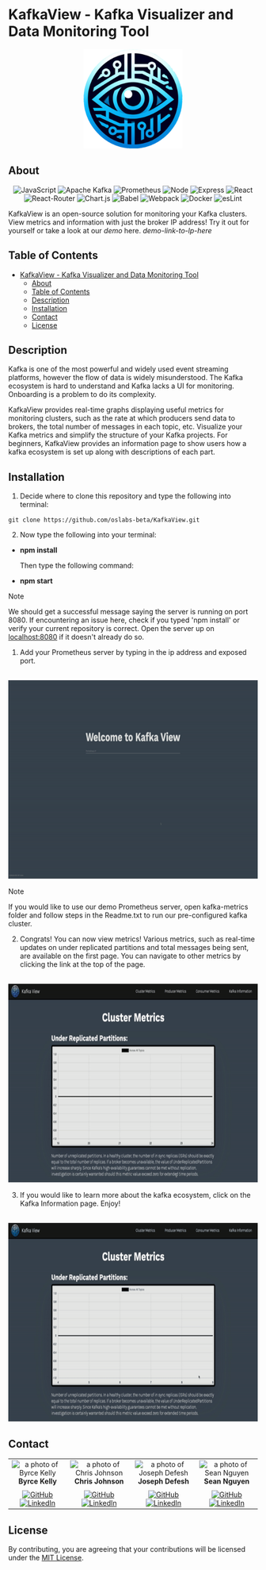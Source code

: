 # KafkaView - Kafka Visualizer and Data Monitoring Tool

<div align="center">

  <img src="./src/assets/kafkalogofinal.png" width="200" height="200">

</div>

## About

<div align='center'>

![JavaScript](https://img.shields.io/badge/JavaScript-323330?style=for-the-badge&logo=javascript&logoColor=F7DF1E)
![Apache Kafka](https://img.shields.io/badge/apache%20kafka-%2320232a.svg?style=for-the-badge&logo=apachekafka&logoColor=white)
![Prometheus](https://img.shields.io/badge/Prometheus-E7532D?style=for-the-badge&logo=prometheus&logoColor=white)
![Node](https://img.shields.io/badge/-node-339933?style=for-the-badge&logo=node.js&logoColor=white)
![Express](https://img.shields.io/badge/express-%23404d59.svg?style=for-the-badge&logo=express&logoColor=%2361DAFB)
![React](https://img.shields.io/badge/react-%2320232a.svg?style=for-the-badge&logo=react&logoColor=%2361DAFB)
![React-Router](https://img.shields.io/badge/React_Router-CA4245?style=for-the-badge&logo=react-router&logoColor=white)
![Chart.js](https://img.shields.io/badge/Chart%20js-FF6384?style=for-the-badge&logo=chartdotjs&logoColor=white)
![Babel](https://img.shields.io/badge/Babel-F9DC3E?style=for-the-badge&logo=babel&logoColor=white)
![Webpack](https://img.shields.io/badge/Webpack-8DD6F9?style=for-the-badge&logo=Webpack&logoColor=white)
![Docker](https://img.shields.io/badge/Docker-2CA5E0?style=for-the-badge&logo=docker&logoColor=white)
![esLint](https://img.shields.io/badge/eslint-3A33D1?style=for-the-badge&logo=eslint&logoColor=white)

</div>

KafkaView is an open-source solution for monitoring your Kafka clusters. View metrics and information with just the broker IP address! Try it out for yourself or take a look at our *demo*  here. *demo-link-to-lp-here*

## Table of Contents

- [KafkaView - Kafka Visualizer and Data Monitoring Tool](#kafkaview---kafka-visualizer-and-data-monitoring-tool)
  - [About](#about)
  - [Table of Contents](#table-of-contents)
  - [Description](#description)
  - [Installation](#installation)
  - [Contact](#contact)
  - [License](#license)

## Description

Kafka is one of the most powerful and widely used event streaming platforms, however the flow of data is widely misunderstood. The Kafka ecosystem is hard to understand and Kafka lacks a UI for monitoring. Onboarding is a problem to do its complexity.

KafkaView provides real-time graphs displaying useful metrics for monitoring clusters, such as the rate at which producers send data to brokers, the total number of messages in each topic, etc. Visualize your Kafka metrics and simplify the structure of your Kafka projects. For beginners, KafkaView provides an information page to show users how a kafka ecosystem is set up along with descriptions of each part. 

## Installation


1. Decide where to clone this repository and type the following into terminal:

```
git clone https://github.com/oslabs-beta/KafkaView.git
```

2. Now type the following into your terminal:

- **npm install**

  Then type the following command:
- **npm start**

> [!NOTE]
> We should get a successful message saying the server is running on port 8080. If encountering an issue here, check if you typed 'npm install' or verify your current repository is correct. Open the server up on [localhost:8080](locahost:8080) if it doesn't already do so.


1. Add your Prometheus server by typing in the ip address and exposed port.

<br/>
<img src="src/assets/login.gif" width="800" height="400"/>

<br/>

> [!NOTE]
> If you would like to use our demo Prometheus server, open kafka-metrics folder and follow steps in the Readme.txt to run our pre-configured kafka cluster.

2. Congrats! You can now view metrics! Various metrics, such as real-time updates on under replicated partitions and total messages being sent, are available on the first page. You can navigate to other metrics by clicking the link at the top of the page.
  
<br/>
<img src="src/assets/producerMetrics.gif" width="800" height="400"/>

<br/>


3. If you would like to learn more about the kafka ecosystem, click on the Kafka Information page. Enjoy!
   
<br/>
<img src="src/assets/kafkaInfo.gif" width="800" height="400"/>

## Contact

<table>
  <tr>
    <td align="center">
      <img src="https://avatars.githubusercontent.com/u/108435897?v=4" width="140px;" alt="a photo of Byrce Kelly"/>
      <br />
      <strong>Byrce Kelly</strong>
      <br />
      <a href="https://github.com/BryceK2">
        <img style="padding-top: 10px" src="https://img.shields.io/badge/github-%23121011.svg?style=for-the-badge&logo=github&logoColor=white" alt="GitHub" />
      </a>
      <br />
      <a href="https://www.linkedin.com/in/-brycekelly/">
        <img src="https://img.shields.io/badge/linkedin-%230077B5.svg?style=for-the-badge&logo=linkedin&logoColor=white" alt="LinkedIn" />
      </a>
    </td>
     <td align="center">
      <img src="https://avatars.githubusercontent.com/u/14811666?v=4" width="140px;" alt="a photo of Chris Johnson"/>
      <br />
      <strong>Chris Johnson</strong>
      <br />
      <a href="https://github.com/Johnson-Chris00">
        <img style="padding-top: 10px" src="https://img.shields.io/badge/github-%23121011.svg?style=for-the-badge&logo=github&logoColor=white" alt="GitHub" />
      </a>
      <br />
      <a href="https://www.linkedin.com/in/johnson-chris00">
        <img src="https://img.shields.io/badge/linkedin-%230077B5.svg?style=for-the-badge&logo=linkedin&logoColor=white" alt="LinkedIn" />
      </a>
    </td> <td align="center">
      <img src="https://avatars.githubusercontent.com/u/148285698?v=4" width="140px;" alt="a photo of Joseph Defesh"/>
      <br />
      <strong>Joseph Defesh</strong>
      <br />
      <a href="https://github.com/JosephDafesh">
        <img style="padding-top: 10px" src="https://img.shields.io/badge/github-%23121011.svg?style=for-the-badge&logo=github&logoColor=white" alt="GitHub" />
      </a>
      <br />
      <a href="https://www.linkedin.com/">
        <img src="https://img.shields.io/badge/linkedin-%230077B5.svg?style=for-the-badge&logo=linkedin&logoColor=white" alt="LinkedIn" />
      </a>
    </td> <td align="center">
      <img src="https://avatars.githubusercontent.com/u/26880119?s=400&u=94f7e8ea169586b630323f7a3e4ea6ea01922403&v=4" width="140px;" alt="a photo of Sean Nguyen"/>
      <br />
      <strong>Sean Nguyen</strong>
      <br />
      <a href="https://github.com/seannguyen96">
        <img style="padding-top: 10px" src="https://img.shields.io/badge/github-%23121011.svg?style=for-the-badge&logo=github&logoColor=white" alt="GitHub" />
      </a>
      <br />
      <a href="https://www.linkedin.com/in/sean-nguyen-cpslo/">
       <img src="https://img.shields.io/badge/linkedin-%230077B5.svg?style=for-the-badge&logo=linkedin&logoColor=white" alt="LinkedIn" />
      </a>
      </form>
    </td>
  </tr>
</table>

## License
By contributing, you are agreeing that your contributions will be licensed under the [MIT License](/LICENSE).